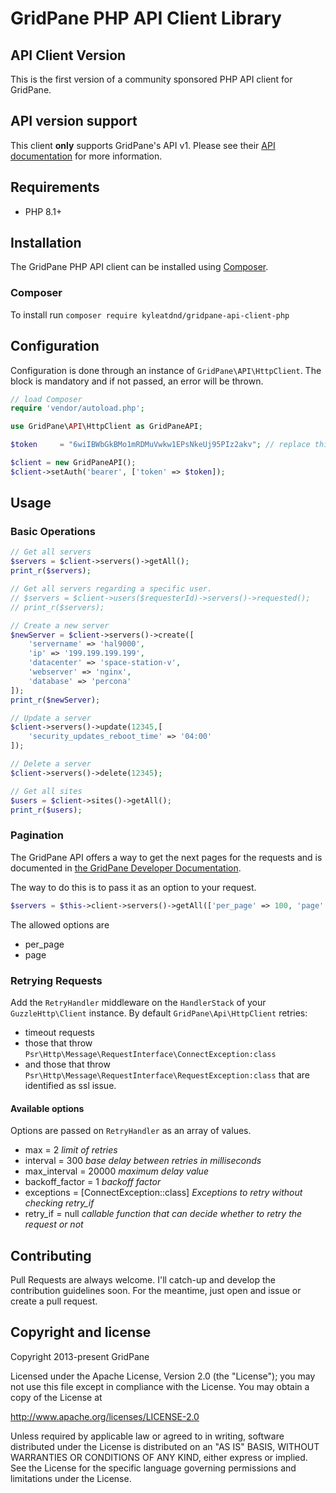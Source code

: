 # GridPane PHP API Client Library #

## API Client Version

This is the first version of a community sponsored PHP API client for GridPane.

## API version support

This client **only** supports GridPane's API v1.  Please see their [API documentation](https://gridpane.com/kb/gridpane-api-introduction-and-postman-documentation/) for more information.

## Requirements
* PHP 8.1+

## Installation

The GridPane PHP API client can be installed using [Composer](https://packagist.org/packages/kyleatdnd/gridpane-api-client-php).

### Composer

To install run `composer require kyleatdnd/gridpane-api-client-php`

## Configuration

Configuration is done through an instance of `GridPane\API\HttpClient`.
The block is mandatory and if not passed, an error will be thrown.

``` php
// load Composer
require 'vendor/autoload.php';

use GridPane\API\HttpClient as GridPaneAPI;

$token     = "6wiIBWbGkBMo1mRDMuVwkw1EPsNkeUj95PIz2akv"; // replace this with your GridPane Personal Access/Bearer token

$client = new GridPaneAPI();
$client->setAuth('bearer', ['token' => $token]);
```

## Usage

### Basic Operations

``` php
// Get all servers
$servers = $client->servers()->getAll();
print_r($servers);

// Get all servers regarding a specific user.
// $servers = $client->users($requesterId)->servers()->requested();
// print_r($servers);

// Create a new server
$newServer = $client->servers()->create([
    'servername' => 'hal9000',                          
    'ip' => '199.199.199.199',                        
    'datacenter' => 'space-station-v',                     
    'webserver' => 'nginx',      
    'database' => 'percona'
]);
print_r($newServer);

// Update a server
$client->servers()->update(12345,[
    'security_updates_reboot_time' => '04:00'
]);

// Delete a server
$client->servers()->delete(12345);

// Get all sites
$users = $client->sites()->getAll();
print_r($users);
```

### Pagination

The GridPane API offers a way to get the next pages for the requests and is documented in [the GridPane Developer Documentation](https://developer.zendesk.com/rest_api/docs/core/introduction#pagination).

The way to do this is to pass it as an option to your request.

``` php
$servers = $this->client->servers()->getAll(['per_page' => 100, 'page' => 2]);
```

The allowed options are
* per_page
* page

### Retrying Requests

Add the `RetryHandler` middleware on the `HandlerStack` of your `GuzzleHttp\Client` instance. By default `GridPane\Api\HttpClient` 
retries: 
* timeout requests
* those that throw `Psr\Http\Message\RequestInterface\ConnectException:class`
* and those that throw `Psr\Http\Message\RequestInterface\RequestException:class` that are identified as ssl issue.

#### Available options

Options are passed on `RetryHandler` as an array of values.

* max = 2 _limit of retries_
* interval = 300 _base delay between retries in milliseconds_
* max_interval = 20000 _maximum delay value_
* backoff_factor = 1 _backoff factor_
* exceptions = [ConnectException::class] _Exceptions to retry without checking retry_if_
* retry_if = null _callable function that can decide whether to retry the request or not_

## Contributing

Pull Requests are always welcome. I'll catch-up and develop the contribution guidelines soon. For the meantime, just open and issue or create a pull request.

## Copyright and license

Copyright 2013-present GridPane

Licensed under the Apache License, Version 2.0 (the "License"); you may not use this file except in compliance with the License.
You may obtain a copy of the License at

http://www.apache.org/licenses/LICENSE-2.0

Unless required by applicable law or agreed to in writing, software distributed under the License is distributed on an "AS IS" BASIS, WITHOUT WARRANTIES OR CONDITIONS OF ANY KIND, either express or implied. See the License for the specific language governing permissions and limitations under the License.

